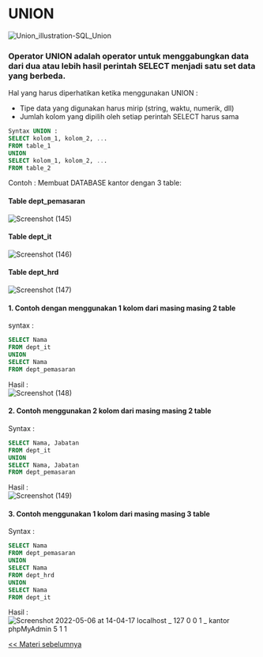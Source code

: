 # UNION
 
 ![Union_illustration-SQL_Union](https://user-images.githubusercontent.com/92574134/166089696-1b6dcd87-6b3e-468e-92dc-f939e63cad77.PNG)
 
### Operator **UNION** adalah operator untuk menggabungkan data dari dua atau lebih hasil perintah SELECT menjadi satu set data yang berbeda.
 
Hal yang harus diperhatikan ketika menggunakan UNION :
- Tipe data yang digunakan harus mirip (string, waktu, numerik, dll)
- Jumlah kolom yang dipilih oleh setiap perintah SELECT harus sama

```sql
Syntax UNION :
SELECT kolom_1, kolom_2, ...
FROM table_1
UNION
SELECT kolom_1, kolom_2, ...
FROM table_2
```

Contoh :
Membuat DATABASE kantor dengan 3 table:  
#### Table dept_pemasaran  
![Screenshot (145)](https://user-images.githubusercontent.com/92574134/166960507-c8367c8a-0e4e-47a3-87b3-f1873a20a1e0.png)  
#### Table dept_it  
![Screenshot (146)](https://user-images.githubusercontent.com/92574134/166964880-7d1e4bdb-3ed1-4bf8-8789-447867faeb16.png)  
#### Table dept_hrd  
![Screenshot (147)](https://user-images.githubusercontent.com/92574134/166967982-e82106dd-2e90-4a94-9af7-6acc337f228e.png)  

#### 1. Contoh dengan menggunakan 1 kolom dari masing masing 2 table
syntax :
```sql
SELECT Nama 
FROM dept_it
UNION
SELECT Nama 
FROM dept_pemasaran
```

Hasil :  
![Screenshot (148)](https://user-images.githubusercontent.com/92574134/166969622-dc20f2d0-a2e7-4c86-8b94-355c086fb890.png)
  
#### 2. Contoh menggunakan 2 kolom dari masing masing 2 table  
Syntax :  
```sql
SELECT Nama, Jabatan
FROM dept_it
UNION
SELECT Nama, Jabatan
FROM dept_pemasaran
```
Hasil :  
![Screenshot (149)](https://user-images.githubusercontent.com/92574134/166970889-83f6411b-65b3-4061-afc1-f121c64d08fa.png)  

#### 3. Contoh menggunakan 1 kolom dari masing masing 3 table  
Syntax :  
```sql
SELECT Nama
FROM dept_pemasaran
UNION 
SELECT Nama
FROM dept_hrd
UNION
SELECT Nama
FROM dept_it
```
Hasil :  
![Screenshot 2022-05-06 at 14-04-17 localhost _ 127 0 0 1 _ kantor phpMyAdmin 5 1 1](https://user-images.githubusercontent.com/92574134/167076093-d1fadbe8-fcac-43c4-bd5c-6e5e6629d3e0.png)  

[<< Materi sebelumnya](https://github.com/bellshade/SQL/tree/main/Basic/05_SQL_Operator/9_UNION)
